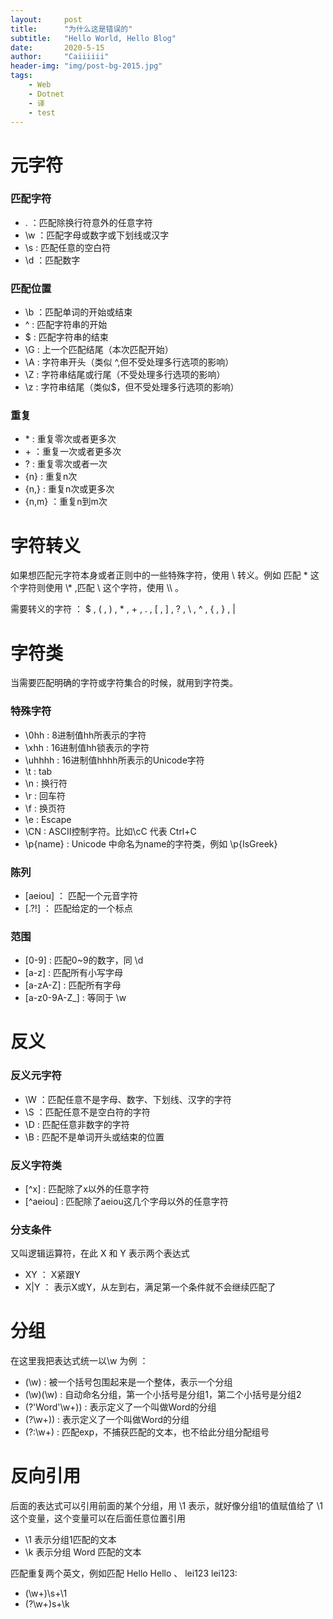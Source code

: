 ```yaml
---
layout:     post
title:      "为什么这是错误的"
subtitle:   "Hello World, Hello Blog"
date:       2020-5-15
author:     "Caiiiiii"
header-img: "img/post-bg-2015.jpg"
tags:
    - Web
    - Dotnet
    - 译
    - test
---
```



# 元字符
### 匹配字符
- .  ：匹配除换行符意外的任意字符
- \w ：匹配字母或数字或下划线或汉字
- \s : 匹配任意的空白符
- \d ：匹配数字

### 匹配位置
- \b ：匹配单词的开始或结束
- ^  : 匹配字符串的开始
- $  : 匹配字符串的结束
- \G : 上一个匹配结尾（本次匹配开始）
- \A : 字符串开头（类似 ^,但不受处理多行选项的影响）
- \Z : 字符串结尾或行尾（不受处理多行选项的影响）
- \z : 字符串结尾（类似$，但不受处理多行选项的影响）

### 重复
- \* : 重复零次或者更多次
- \+ ：重复一次或者更多次
- ?  : 重复零次或者一次
- {n} : 重复n次
- {n,} : 重复n次或更多次
- {n,m} ：重复n到m次


# 字符转义

如果想匹配元字符本身或者正则中的一些特殊字符，使用 \ 转义。例如 匹配 \* 这个字符则使用 \\* ,匹配 \\ 这个字符，使用 \\\ 。

需要转义的字符 ： $ , ( , ) , \* , \+ , . , [ , ] , ? , \\ , ^ , { , } , |


# 字符类
当需要匹配明确的字符或字符集合的时候，就用到字符类。
### 特殊字符
- \0hh : 8进制值hh所表示的字符
- \xhh : 16进制值hh锁表示的字符
- \uhhhh : 16进制值hhhh所表示的Unicode字符
- \t : tab
- \n : 换行符
- \r : 回车符
- \f  : 换页符
- \e : Escape
- \CN : ASCII控制字符。比如\cC 代表 Ctrl+C
- \p{name} : Unicode 中命名为name的字符类，例如 \p{IsGreek}

### 陈列
- [aeiou] ： 匹配一个元音字符
- [.?!] ： 匹配给定的一个标点

### 范围
- [0-9] : 匹配0~9的数字，同 \d
- [a-z] : 匹配所有小写字母
- [a-zA-Z] : 匹配所有字母
- [a-z0-9A-Z_] : 等同于 \w

# 反义
### 反义元字符
- \W ：匹配任意不是字母、数字、下划线、汉字的字符
- \S ：匹配任意不是空白符的字符
- \D : 匹配任意非数字的字符
- \B : 匹配不是单词开头或结束的位置

### 反义字符类
- [^x] : 匹配除了x以外的任意字符
- [^aeiou] : 匹配除了aeiou这几个字母以外的任意字符

### 分支条件
又叫逻辑运算符，在此 X 和 Y 表示两个表达式
- XY ： X紧跟Y
- X|Y ： 表示X或Y，从左到右，满足第一个条件就不会继续匹配了

# 分组
在这里我把表达式统一以\w 为例 ：
- (\w) : 被一个括号包围起来是一个整体，表示一个分组
- (\w)(\w) : 自动命名分组，第一个小括号是分组1，第二个小括号是分组2
- (?'Word'\w+)) : 表示定义了一个叫做Word的分组
- (?\w+)) : 表示定义了一个叫做Word的分组
- (?:\w+) : 匹配exp，不捕获匹配的文本，也不给此分组分配组号

# 反向引用
后面的表达式可以引用前面的某个分组，用 \1 表示，就好像分组1的值赋值给了 \1 这个变量，这个变量可以在后面任意位置引用

- \1 表示分组1匹配的文本
- \k 表示分组 Word 匹配的文本

匹配重复两个英文，例如匹配 Hello Hello 、 lei123 lei123:
 - (\w+)\s+\1
 - (?\w+)s+\k

